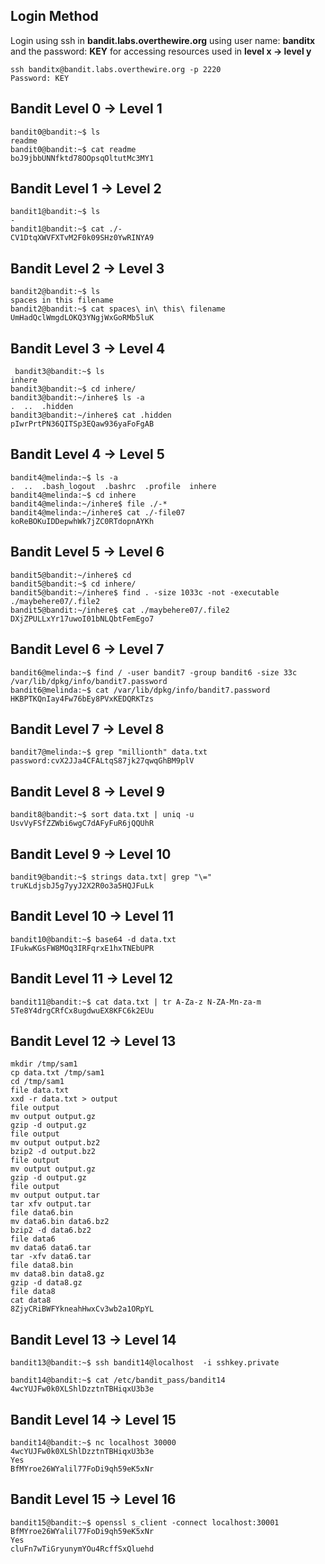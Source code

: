 ## Login Method

Login using ssh in **bandit.labs.overthewire.org** using user name: **banditx** and the password: **KEY** for accessing resources used in **level x → level y**

```
ssh banditx@bandit.labs.overthewire.org -p 2220
Password: KEY
```

## Bandit Level 0 → Level 1

```
bandit0@bandit:~$ ls
readme
bandit0@bandit:~$ cat readme
boJ9jbbUNNfktd78OOpsqOltutMc3MY1 
```
 ## Bandit Level 1 → Level 2

```
bandit1@bandit:~$ ls
-
bandit1@bandit:~$ cat ./-
CV1DtqXWVFXTvM2F0k09SHz0YwRINYA9
```
 ## Bandit Level 2 → Level 3

```
bandit2@bandit:~$ ls
spaces in this filename
bandit2@bandit:~$ cat spaces\ in\ this\ filename 
UmHadQclWmgdLOKQ3YNgjWxGoRMb5luK
```
 ## Bandit Level 3 → Level 4

```
 bandit3@bandit:~$ ls 
inhere
bandit3@bandit:~$ cd inhere/
bandit3@bandit:~/inhere$ ls -a
.  ..  .hidden
bandit3@bandit:~/inhere$ cat .hidden 
pIwrPrtPN36QITSp3EQaw936yaFoFgAB
```
 ## Bandit Level 4 → Level 5

```
bandit4@melinda:~$ ls -a
.  ..  .bash_logout  .bashrc  .profile  inhere
bandit4@melinda:~$ cd inhere
bandit4@melinda:~/inhere$ file ./-*
bandit4@melinda:~/inhere$ cat ./-file07
koReBOKuIDDepwhWk7jZC0RTdopnAYKh
```
 ## Bandit Level 5 → Level 6

```
bandit5@bandit:~/inhere$ cd
bandit5@bandit:~$ cd inhere/
bandit5@bandit:~/inhere$ find . -size 1033c -not -executable
./maybehere07/.file2
bandit5@bandit:~/inhere$ cat ./maybehere07/.file2
DXjZPULLxYr17uwoI01bNLQbtFemEgo7
```
 ## Bandit Level 6 → Level 7

```
bandit6@melinda:~$ find / -user bandit7 -group bandit6 -size 33c
/var/lib/dpkg/info/bandit7.password
bandit6@melinda:~$ cat /var/lib/dpkg/info/bandit7.password
HKBPTKQnIay4Fw76bEy8PVxKEDQRKTzs
```
 ## Bandit Level 7 → Level 8

```
bandit7@melinda:~$ grep "millionth" data.txt
password:cvX2JJa4CFALtqS87jk27qwqGhBM9plV
```
 ## Bandit Level 8 → Level 9

```
bandit8@bandit:~$ sort data.txt | uniq -u
UsvVyFSfZZWbi6wgC7dAFyFuR6jQQUhR
```
 ## Bandit Level 9 → Level 10

```
bandit9@bandit:~$ strings data.txt| grep "\="
truKLdjsbJ5g7yyJ2X2R0o3a5HQJFuLk
```
 ## Bandit Level 10 → Level 11

```
bandit10@bandit:~$ base64 -d data.txt 
IFukwKGsFW8MOq3IRFqrxE1hxTNEbUPR
```
 ## Bandit Level 11 → Level 12

```
bandit11@bandit:~$ cat data.txt | tr A-Za-z N-ZA-Mn-za-m
5Te8Y4drgCRfCx8ugdwuEX8KFC6k2EUu
```
 ## Bandit Level 12 → Level 13

```
mkdir /tmp/sam1
cp data.txt /tmp/sam1
cd /tmp/sam1
file data.txt    
xxd -r data.txt > output
file output      
mv output output.gz
gzip -d output.gz
file output       
mv output output.bz2
bzip2 -d output.bz2
file output       
mv output output.gz
gzip -d output.gz
file output      
mv output output.tar
tar xfv output.tar
file data6.bin    
mv data6.bin data6.bz2
bzip2 -d data6.bz2
file data6       
mv data6 data6.tar
tar -xfv data6.tar
file data8.bin  
mv data8.bin data8.gz
gzip -d data8.gz
file data8       
cat data8
8ZjyCRiBWFYkneahHwxCv3wb2a1ORpYL
```
 ## Bandit Level 13 → Level 14

```
bandit13@bandit:~$ ssh bandit14@localhost  -i sshkey.private 

bandit14@bandit:~$ cat /etc/bandit_pass/bandit14
4wcYUJFw0k0XLShlDzztnTBHiqxU3b3e
```
 ## Bandit Level 14 → Level 15

```
bandit14@bandit:~$ nc localhost 30000
4wcYUJFw0k0XLShlDzztnTBHiqxU3b3e
Yes
BfMYroe26WYalil77FoDi9qh59eK5xNr
```
 ## Bandit Level 15 → Level 16

```
bandit15@bandit:~$ openssl s_client -connect localhost:30001 
BfMYroe26WYalil77FoDi9qh59eK5xNr
Yes
cluFn7wTiGryunymYOu4RcffSxQluehd
```
 
